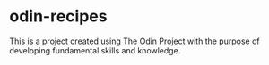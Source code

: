 # odin-recipes
This is a project created using The Odin Project with the purpose of developing fundamental skills and knowledge.
